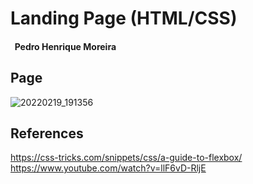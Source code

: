 # Landing Page (HTML/CSS)

####  &nbsp; Pedro Henrique Moreira

## Page

![20220219_191356](https://user-images.githubusercontent.com/26661663/154820832-732fc8a8-b87b-4978-a49f-4b007088829b.jpg)

## References

https://css-tricks.com/snippets/css/a-guide-to-flexbox/ &nbsp;
https://www.youtube.com/watch?v=llF6vD-RljE
